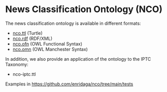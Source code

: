 # News Classification Ontology (NCO)

The news classification ontology is available in different formats:

- [nco.ttl](nco.ttl) (Turtle)
- [nco.rdf](nco.rdf) (RDF/XML)
- [nco.ofn](nco.ofn) (OWL Functional Syntax)
- [nco.omn](nco.omn) (OWL Manchester Syntax)

In addition, we also provide an application of the ontology to the IPTC Taxonomy:

- nco-iptc.ttl

Examples in https://github.com/enridaga/nco/tree/main/tests
